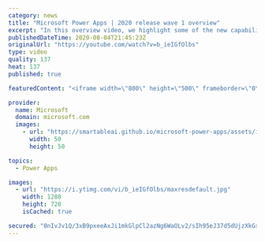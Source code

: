 ```yaml
---
category: news
title: "Microsoft Power Apps | 2020 release wave 1 overview"
excerpt: "In this overview video, we highlight some of the new capabilities included in the latest update to Microsoft Power Apps.      Here are the capabilities covered:     UI enhancements       • Save is always visible       • Chart formatting  Grid user experience enhancements       • Conditional search  "
publishedDateTime: 2020-08-04T21:45:23Z
originalUrl: "https://youtube.com/watch?v=b_ieIGfOlbs"
type: video
quality: 137
heat: 137
published: true

featuredContent: "<iframe width=\"800\" height=\"500\" frameborder=\"0\" src=\"https://www.youtube.com/embed/b_ieIGfOlbs\" allow=\"accelerometer; autoplay; encrypted-media; gyroscope; picture-in-picture\" allowfullscreen></iframe>"

provider:
  name: Microsoft
  domain: microsoft.com
  images:
    - url: "https://smartableai.github.io/microsoft-power-apps/assets/images/organizations/microsoft.com-50x50.jpg"
      width: 50
      height: 50

topics:
  - Power Apps

images:
  - url: "https://i.ytimg.com/vi/b_ieIGfOlbs/maxresdefault.jpg"
    width: 1280
    height: 720
    isCached: true

secured: "0nIvJv1Q/3xB9pxeeAxJi1mkGlpCl2azNg6WaOLv2/sIh95eJ37d5dUjzXkGsGKKWs/bnPTjHmXCgtERo6Vxx1DWjAvkvXa7voX1x+yhaH3ZtbGVHNMkAlqj6lTH9X3x47d11roPjhBMd0fiNY51Pca4wvitsabmqZg2bAJRPRtiIhe+oLlaWqoIxW/ABOGySLO4KDZZD9Gh8Vs0iCdnIytn1q62vf2WHqYB80A9BOLQUhlAeQQt6CMtCREVtR02s8+6u5vI1wEsL4MVxl4yre44YMEdz74fYpgZ0KhEGQuW6tOwfyGvdbUCCTf2BC93KCrnGqzFbmcLetcffg+SDooALmmPSl50X2roRd0UtRbSJWc6LXNj/0xcpTiEq/tNx5o7tRukDRtzsMLiJIVDUu3b8rmyhusxT2WmwFtIronEXf/XAXaUIQfNGTFX+x14;LiLJXbswBAimtChtrVivDw=="
---
```


